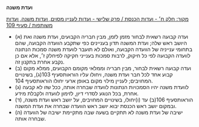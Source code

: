 **ועדת משנה**

[מקור: חלק ח׳ - ועדות הכנסת / פרק שלישי - ועדות לעניין מסוים, ועדות משנה, ועדות משותפות / סעיף 109](https://he.wikisource.org/wiki/תקנון_הכנסת#סעיף_109)

 * (א) ועדה קבועה רשאית לבחור מזמן לזמן, מבין חבריה הקבועים, ועדת משנה ואת היושב ראש שלה; ועדת המשנה תדון בעניינים כפי שתקבע הוועדה הקבועה, שהם בתחומי ענייניה של הוועדה הקבועה, ואולם לא תועבר לוועדת משנה סמכות הנתונה לוועדה הקבועה לפי כל חיקוק, לרבות סמכות בענייני חקיקה לפיחלק ז׳, אלא אם כן נקבע אחרת בתקנון זה.
 * (ב) ועדה קבועה רשאית לבחור, מבין חבריה וממלאי מקומם הקבועים, ממלא מקום קבוע אחד לכל חבר ועדת משנה, ויחולו עליו הוראותסעיף 103(ג), בשינויים המחויבים; לעניין מילוי מקום באופן ארעי יחולו הוראותסעיף 104.
 * (ג) לוועדת משנה יהיו הסמכויות הנתונות לוועדה שבחרה אותה, ככל שזו לא קבעה אחרת, בכל הנוגע לסדרי דיון, לזימון לוועדה ולקבלת מידע.
 * (ד) הוראותסעיף 106(ב) עד (ו)יחולו, בשינויים המחויבים, על יושב ראש ועדת משנה, ובמקום יושב ראש הכנסת יבוא יושב ראש הוועדה שבחרה את ועדת המשנה.
 * (ה) ישיבה של ועדת משנה לא תתקיים בשעה שבה מתקיימת ישיבה של הוועדה שבחרה אותה.